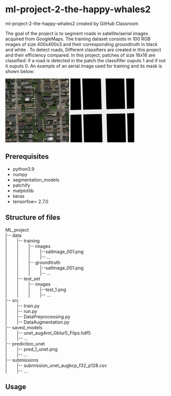 # ml-project-2-the-happy-whales2
ml-project-2-the-happy-whales2 created by GitHub Classroom

The goal of the project is to segment roads in  satellite/aerial images acquired from GoogleMaps. 
The training dataset consists in 100 RGB images of size 400x400x3 and their corresponding groundtruth in black and white . 
To detect roads, Different classifiers are created in this project and their efficiency compared. 
In this project, patches of size 16x16 are classified: if a road is detected in the patch the classififer ouputs 1 and if not it ouputs 0. 
An example of an aerial image used for training and its mask is shown below:

<p float="left">
<img src="ML_project/training/images/satImage_001.png" alt="classdiagram" title="oi" width="200">
<img src="ML_project/training/groundtruth/satImage_001.png"  alt="classdiagram" width="200" >
</p>

## Prerequisites

* python3.9
* numpy
* segmentation_models
* patchify
* matplotlib
* keras
* tensorfow= 2.7.0

## Structure of files

ML_project  
 |-- data  
 |&nbsp;  &nbsp;  &nbsp;  &nbsp;  |-- training  
 |&nbsp;  &nbsp;  &nbsp;  &nbsp;  |&nbsp;  &nbsp;  &nbsp;  &nbsp;  |-- images  
 |&nbsp;  &nbsp;  &nbsp;  &nbsp;  |&nbsp;  &nbsp;  &nbsp;  &nbsp;  |&nbsp;  &nbsp;  &nbsp;  &nbsp;  |--satImage_001.png  
 |&nbsp;  &nbsp;  &nbsp;  &nbsp;  |&nbsp;  &nbsp;  &nbsp;  &nbsp;  |&nbsp;  &nbsp;  &nbsp;  &nbsp;  |-- ...  
 |&nbsp;  &nbsp;  &nbsp;  &nbsp;  |&nbsp;  &nbsp;  &nbsp;  &nbsp;  |-- groundtruth  
 |&nbsp;  &nbsp;  &nbsp;  &nbsp;  |&nbsp;  &nbsp;  &nbsp;  &nbsp;  |&nbsp;  &nbsp;  &nbsp;  &nbsp;  |--satImage_001.png  
 |&nbsp;  &nbsp;  &nbsp;  &nbsp;  |&nbsp;  &nbsp;  &nbsp;  &nbsp;  |&nbsp;  &nbsp;  &nbsp;  &nbsp;  |-- ...  
 |&nbsp;  &nbsp; &nbsp;  &nbsp;  |-- test_set    
 |&nbsp;  &nbsp;  &nbsp;  &nbsp;  |&nbsp;  &nbsp;  &nbsp;  &nbsp;  |-- images    
 |&nbsp;  &nbsp;  &nbsp;  &nbsp;  |&nbsp;  &nbsp;  &nbsp;  &nbsp;  |&nbsp;  &nbsp;  &nbsp;  &nbsp;  |--test_1.png    
 |&nbsp;  &nbsp;  &nbsp;  &nbsp;  |&nbsp;  &nbsp;  &nbsp;  &nbsp;  |&nbsp;  &nbsp;  &nbsp;  &nbsp;  |-- ...    
 |-- src  
 |&nbsp;  &nbsp; &nbsp;  &nbsp;  |-- train.py  
 |&nbsp;  &nbsp; &nbsp;  &nbsp;  |-- run.py  
 |&nbsp;  &nbsp; &nbsp;  &nbsp;  |-- DataPreprocessing.py  
 |&nbsp;  &nbsp; &nbsp;  &nbsp;  |-- DataAugmentation.py  
 |-- saved_models  
 |&nbsp;  &nbsp; &nbsp;  &nbsp;  |-- unet_aug4rot_Gblur5_Flips.hdf5  
 |&nbsp;  &nbsp; &nbsp;  &nbsp;  |--  ...   
 |-- prediciton_unet  
 |&nbsp;  &nbsp; &nbsp;  &nbsp;  |-- pred_1_unet.png    
 |&nbsp;  &nbsp; &nbsp;  &nbsp;  |--  ...   
 |-- submissions  
 |&nbsp;  &nbsp; &nbsp;  &nbsp;  |-- submission_unet_augbcp_f32_p128.csv    
 |&nbsp;  &nbsp; &nbsp;  &nbsp;  |--  ...    
 
 

## Usage
